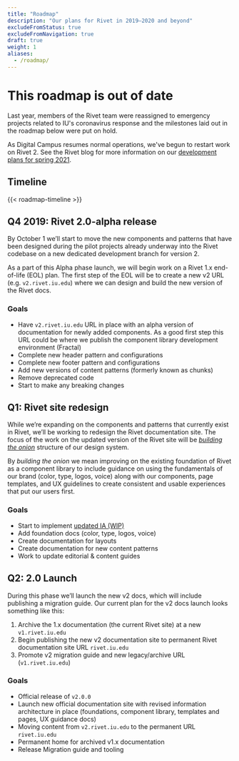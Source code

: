 ```yaml
---
title: "Roadmap"
description: "Our plans for Rivet in 2019–2020 and beyond"
excludeFromStatus: true
excludeFromNavigation: true
draft: true
weight: 1
aliases:
  - /roadmap/
---
```


<div class="rvt-alert rvt-alert--warning rvt-m-bottom-md" role="alertdialog" aria-labelledby="roadmap-outdated">
    <h1 class="rvt-alert__title rvt-m-bottom-sm" id="roadmap-outdated">This roadmap is out of date</h1>
    <p class="rvt-alert__message rvt-m-bottom-sm">Last year, members of the Rivet team were reassigned to emergency projects related to IU's coronavirus response and the milestones laid out in the roadmap below were put on hold.</p>
    <p class="rvt-alert__message">As Digital Campus resumes normal operations, we've begun to restart work on Rivet 2. See the Rivet blog for more information on our <a href="/blog/spring-2021/">development plans for spring 2021</a>.</p>
</div>

## Timeline
{{< roadmap-timeline >}}

## Q4 2019: Rivet 2.0-alpha release
By October 1 we’ll start to move the new components and patterns that have been designed during the pilot projects already underway into the Rivet codebase on a new dedicated development branch for version 2.

As a part of this Alpha phase launch, we will begin work on a Rivet 1.x end-of-life (EOL) plan. The first step of the EOL will be to create a new v2 URL (e.g. `v2.rivet.iu.edu`) where we can design and build the new version of the Rivet docs.

### Goals
- Have `v2.rivet.iu.edu` URL in place with an alpha version of documentation for newly added components. As a good first step this URL could be where we publish the component library development environment (Fractal)
- Complete new header pattern and configurations
- Complete new footer pattern and configurations
- Add new versions of content patterns (formerly known as chunks)
- Remove deprecated code
- Start to make any breaking changes

## Q1: Rivet site redesign
While we’re expanding on the components and patterns that currently exist in Rivet, we’ll be working to redesign the Rivet documentation site. The focus of the work on the updated version of the Rivet site will be [_building the onion_](https://clearleft.com/posts/systematised-design-glossing-over-confusion) structure of our design system.

By _building the onion_ we mean improving on the existing foundation of Rivet as a component library to include guidance on using the fundamentals of our brand (color, type, logos, voice) along with our components, page templates, and UX guidelines to create consistent and usable experiences that put our users first. 

### Goals
- Start to implement [updated IA (WIP)](https://www.figma.com/file/WSHuoiTdgK4RTsVsWD6xYx/2019-Rivet-site-IA-Copy?node-id=0%3A1)
- Add foundation docs (color, type, logos, voice)
- Create documentation for layouts
- Create documentation for new content patterns
- Work to update editorial & content guides

## Q2: 2.0 Launch
During this phase we’ll launch the new v2 docs, which will include publishing a migration guide. Our current plan for the v2 docs launch looks something like this:

1. Archive the 1.x documentation (the current Rivet site) at a new `v1.rivet.iu.edu`
1. Begin publishing the new v2 documentation site to permanent Rivet documentation site URL `rivet.iu.edu`
1. Promote v2 migration guide and new legacy/archive URL (`v1.rivet.iu.edu`)

### Goals
- Official release of `v2.0.0`
- Launch new official documentation site with revised information architecture in place (foundations, component library, templates and pages, UX guidance docs)
- Moving content from `v2.rivet.iu.edu` to the permanent URL `rivet.iu.edu`
- Permanent home for archived v1.x documentation
- Release Migration guide and tooling
